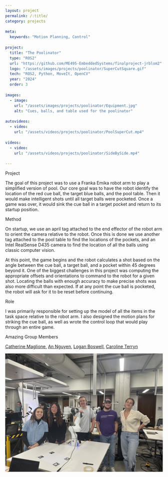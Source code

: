```yaml
---
layout: project
permalink: /:title/
category: projects

meta:
  keywords: "Motion Planning, Control"

project:
  title: "The Poolinator"
  type: "ROS2"
  url: "https://github.com/ME495-EmbeddedSystems/finalproject-jrblom2"
  logo: "/assets/images/projects/poolinator/SuperCutSquare.gif"
  tech: "ROS2, Python, MoveIt, OpenCV"
  year: "2024"
  order: 3

images:
  - image:
    url: "/assets/images/projects/poolinator/Equipment.jpg"
    alt: "Cues, balls, and table used for the poolinator"

autovideos:
  - video:
    url: "/assets/videos/projects/poolinator/PoolSuperCut.mp4"

videos:
  - video:
    url: "/assets/videos/projects/poolinator/SideBySide.mp4"

---
```

<span class="h2">Project</span>
<p> The goal of this project was to use a Franka Emika robot arm to play a simplified version of pool. Our core goal was to have the robot identify the location of the red cue ball, the target blue balls, and the pool table. Then it would make intelligent shots until all target balls were pocketed. Once a game was over, it would sink the cue ball in a target pocket and return to its startup position.
</p>
<span class="h2">Method</span>
<p> On startup, we use an april tag attached to the end effector of the robot arm to orient the camera relative to the robot. Once this is done we use another tag attached to the pool table to find the locations of the pockets, and an Intel RealSense D435 camera to find the location of all the balls using classic computer vision. </p>
<span class="h2"></span>
<p>
At this point, the game begins and the robot calculates a shot based on the angle between the cue ball, a target ball, and a pocket within 45 degrees beyond it. One of the biggest challenges in this project was computing the appropriate offsets and orientations to command to the robot for a given shot. Locating the balls with enough accuracy to make precise shots was also more difficult than expected.  If at any point the cue ball is pocketed, the robot will ask for it to be reset before continuing.
</p>
<span class="h2">Role</span>
<p> I was primarily responsible for setting up the model of all the items in the task space relative to the robot arm. I also designed the motion plans for striking the cue ball, as well as wrote the control loop that would play through an entire game.
</p>

<span class="h2">Amazing Group Members</span>
<p>
<a href="http://catherinemaglione.com/" target="_blank" rel="noopener noreferrer">Catherine Maglione,</a>
<a href="https://annguyen9461.github.io/" target="_blank" rel="noopener noreferrer">An Nguyen,</a>
<a href="https://lbos7.github.io/" target="_blank" rel="noopener noreferrer">Logan Boswell,</a>
<a href="https://www.linkedin.com/in/caroline-terryn-6817561a3/" target="_blank" rel="noopener noreferrer">Caroline Terryn</a>
</p>
<img src="/assets/images/projects/poolinator/TeamPhoto.jpg" alt="A great team">